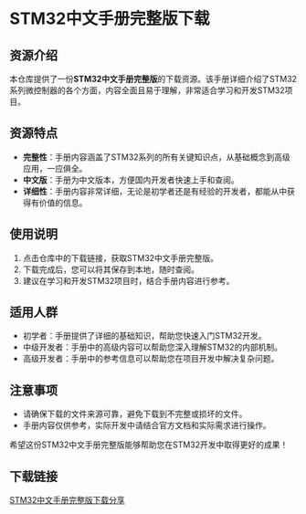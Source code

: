 # STM32中文手册完整版下载

## 资源介绍

本仓库提供了一份**STM32中文手册完整版**的下载资源。该手册详细介绍了STM32系列微控制器的各个方面，内容全面且易于理解，非常适合学习和开发STM32项目。

## 资源特点

- **完整性**：手册内容涵盖了STM32系列的所有关键知识点，从基础概念到高级应用，一应俱全。
- **中文版**：手册为中文版本，方便国内开发者快速上手和查阅。
- **详细性**：手册内容非常详细，无论是初学者还是有经验的开发者，都能从中获得有价值的信息。

## 使用说明

1. 点击仓库中的下载链接，获取STM32中文手册完整版。
2. 下载完成后，您可以将其保存到本地，随时查阅。
3. 建议在学习和开发STM32项目时，结合手册内容进行参考。

## 适用人群

- 初学者：手册提供了详细的基础知识，帮助您快速入门STM32开发。
- 中级开发者：手册中的高级内容可以帮助您深入理解STM32的内部机制。
- 高级开发者：手册中的参考信息可以帮助您在项目开发中解决复杂问题。

## 注意事项

- 请确保下载的文件来源可靠，避免下载到不完整或损坏的文件。
- 手册内容仅供参考，实际开发中请结合官方文档和实际需求进行操作。

希望这份STM32中文手册完整版能够帮助您在STM32开发中取得更好的成果！

## 下载链接

[STM32中文手册完整版下载分享](https://pan.quark.cn/s/789aabf8c1f2)